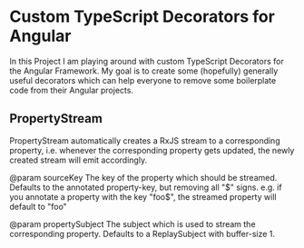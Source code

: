 # Custom TypeScript Decorators for Angular

In this Project I am playing around with custom TypeScript Decorators for the Angular Framework. My goal is to create some (hopefully) generally useful decorators which can help everyone to remove some boilerplate code from their Angular projects.

## PropertyStream

PropertyStream automatically creates a RxJS stream to a corresponding property,
i.e. whenever the corresponding property gets updated, the newly created stream will emit accordingly.

@param sourceKey
The key of the property which should be streamed. Defaults to the annotated property-key, but removing all "$" signs.
e.g. if you annotate a property with the key "foo$", the streamed property will default to "foo"

@param propertySubject
The subject which is used to stream the corresponding property. Defaults to a ReplaySubject with buffer-size 1.
